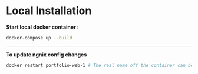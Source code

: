 # Local Installation
**Start local docker container :** 
```bash
docker-compose up --build
```
---
**To update ngnix config changes**
```bash
docker restart portfolio-web-1 # The real name off the container can be different (docker ps to get it)
```